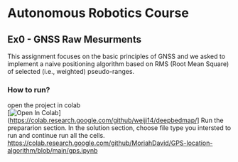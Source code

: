 # Autonomous Robotics Course
## Ex0 - GNSS Raw Mesurments
This assignment focuses on the basic principles of GNSS and we asked to implement a naive positioning algorithm based on RMS (Root Mean Square) of selected (i.e., weighted) pseudo-ranges.


### How to run?
open the project in colab  
[![Open In Colab](https://colab.research.google.com/assets/colab-badge.svg)](https://colab.research.google.com/github/weiji14/deepbedmap/]
Run the prepararion section.
In the solution section, choose file type you intersted to run and continue run all the cells.
https://colab.research.google.com/github/MoriahDavid/GPS-location-algorithm/blob/main/gps.ipynb
